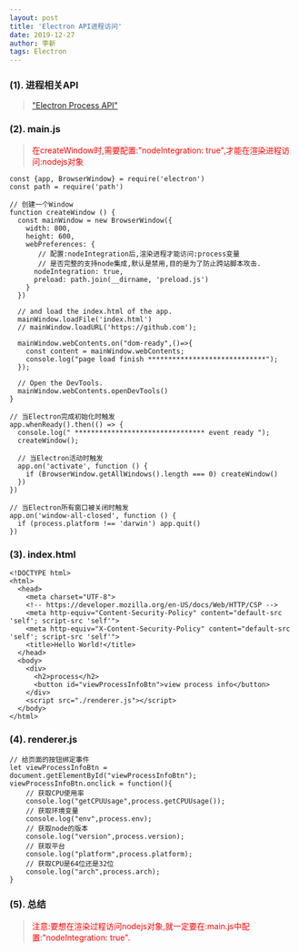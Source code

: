 ```yaml
---
layout: post
title: 'Electron API进程访问'
date: 2019-12-27
author: 李新
tags: Electron
---
```


### (1). 进程相关API
> ["Electron Process API"](https://www.electronjs.org/docs/api/process)

### (2). main.js
> <font color='red'>在createWindow时,需要配置:"nodeIntegration: true",才能在渲染进程访问:nodejs对象</font>

```
const {app, BrowserWindow} = require('electron')
const path = require('path')

// 创建一个Window
function createWindow () {
  const mainWindow = new BrowserWindow({
    width: 800,
    height: 600,
    webPreferences: {
	   // 配置:nodeIntegration后,渲染进程才能访问:process变量
	   // 是否完整的支持node集成,默认是禁用,目的是为了防止跨站脚本攻击.
      nodeIntegration: true,
      preload: path.join(__dirname, 'preload.js')
    }
  })

  // and load the index.html of the app.
  mainWindow.loadFile('index.html')
  // mainWindow.loadURL('https://github.com');

  mainWindow.webContents.on("dom-ready",()=>{
    const content = mainWindow.webContents;
    console.log("page load finish *****************************");
  });

  // Open the DevTools.
  mainWindow.webContents.openDevTools()
}

// 当Electron完成初始化时触发
app.whenReady().then(() => {
  console.log(" ******************************** event ready ");
  createWindow();
  
  // 当Electron活动时触发
  app.on('activate', function () {
    if (BrowserWindow.getAllWindows().length === 0) createWindow()
  })
})

// 当Electron所有窗口被关闭时触发 
app.on('window-all-closed', function () {
  if (process.platform !== 'darwin') app.quit()
})
```
### (3). index.html
```
<!DOCTYPE html>
<html>
  <head>
    <meta charset="UTF-8">
    <!-- https://developer.mozilla.org/en-US/docs/Web/HTTP/CSP -->
    <meta http-equiv="Content-Security-Policy" content="default-src 'self'; script-src 'self'">
    <meta http-equiv="X-Content-Security-Policy" content="default-src 'self'; script-src 'self'">
    <title>Hello World!</title>
  </head>
  <body>
    <div>
      <h2>process</h2>
      <button id="viewProcessInfoBtn">view process info</button>
    </div>
    <script src="./renderer.js"></script>
  </body>
</html>
```
### (4). renderer.js
```
// 给页面的按钮绑定事件
let viewProcessInfoBtn = document.getElementById("viewProcessInfoBtn");
viewProcessInfoBtn.onclick = function(){
	// 获取CPU使用率
    console.log("getCPUUsage",process.getCPUUsage());
	// 获取环境变量
    console.log("env",process.env);
	// 获取node的版本
	console.log("version",process.version);
	// 获取平台
	console.log("platform",process.platform);
	// 获取CPU是64位还是32位
	console.log("arch",process.arch);
}
```
### (5). 总结
> <font color='red'>注意:要想在渲染过程访问nodejs对象,就一定要在:main.js中配置:"nodeIntegration: true".</font> 

